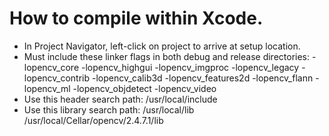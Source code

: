 How to compile within Xcode.
=============================
- In Project Navigator, left-click on project to arrive at setup location.
- Must include these linker flags in both debug and release directories: -lopencv_core -lopencv_highgui -lopencv_imgproc -lopencv_legacy -lopencv_contrib -lopencv_calib3d -lopencv_features2d -lopencv_flann -lopencv_ml -lopencv_objdetect -lopencv_video
- Use this header search path: /usr/local/include
- Use this library search path: /usr/local/lib /usr/local/Cellar/opencv/2.4.7.1/lib
